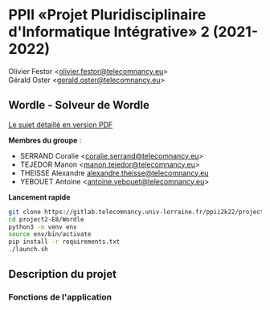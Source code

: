 # PPII «Projet Pluridisciplinaire d'Informatique Intégrative» 2 (2021-2022)

Olivier Festor <<olivier.festor@telecomnancy.eu>>  
Gérald Oster <<gerald.oster@telecomnancy.eu>>  

## Wordle - Solveur de Wordle

[Le sujet détaillé en version PDF](./Projet_P2I2_S2_2122_DP.pdf)

**Membres du groupe** :  

* SERRAND Coralie <<coralie.serrand@telecomnancy.eu>>
* TEJEDOR Manon <<manon.tejedor@telecomnancy.eu>>
* THEISSE Alexandre <alexandre.theisse@telecomnancy.eu>
* YEBOUET Antoine <<antoine.yebouet@telecomnancy.eu>>

**Lancement rapide**

```bash
git clone https://gitlab.telecomnancy.univ-lorraine.fr/ppii2k22/project2-E8.git
cd project2-E8/Wordle
python3 -m venv env
source env/bin/activate
pip install -r requirements.txt
./launch.sh
```

## **Description du projet**

### **Fonctions de l'application**

